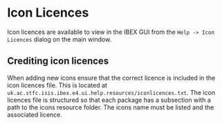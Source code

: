 # Icon Licences

Icon licences are available to view in the IBEX GUI from the `Help -> Icon Licences` dialog on the main window.

## Crediting icon licences

When adding new icons ensure that the correct licence is included in the icon licences file. This is located at `uk.ac.stfc.isis.ibex.e4.ui.help.resources/iconlicences.txt`. The icon licences file is structured so that each package has a subsection with a path to the icons resource folder. The icons name must be listed and the associated licence.
